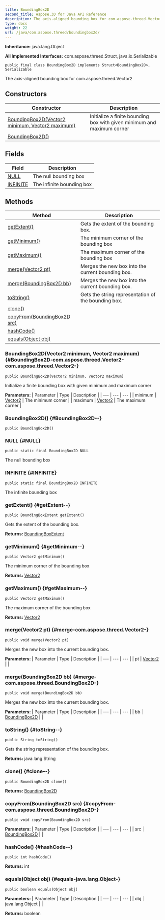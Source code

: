 ```yaml
---
title: BoundingBox2D
second_title: Aspose.3D for Java API Reference
description: The axis-aligned bounding box for com.aspose.threed.Vector2
type: docs
weight: 22
url: /java/com.aspose.threed/boundingbox2d/
---
```


**Inheritance:**
java.lang.Object

**All Implemented Interfaces:**
com.aspose.threed.Struct, java.io.Serializable
```
public final class BoundingBox2D implements Struct<BoundingBox2D>, Serializable
```

The axis-aligned bounding box for com.aspose.threed.Vector2
## Constructors

| Constructor | Description |
| --- | --- |
| [BoundingBox2D(Vector2 minimum, Vector2 maximum)](#BoundingBox2D-com.aspose.threed.Vector2-com.aspose.threed.Vector2-) | Initialize a finite bounding box with given minimum and maximum corner |
| [BoundingBox2D()](#BoundingBox2D--) |  |
## Fields

| Field | Description |
| --- | --- |
| [NULL](#NULL) | The null bounding box |
| [INFINITE](#INFINITE) | The infinite bounding box |
## Methods

| Method | Description |
| --- | --- |
| [getExtent()](#getExtent--) | Gets the extent of the bounding box. |
| [getMinimum()](#getMinimum--) | The minimum corner of the bounding box |
| [getMaximum()](#getMaximum--) | The maximum corner of the bounding box |
| [merge(Vector2 pt)](#merge-com.aspose.threed.Vector2-) | Merges the new box into the current bounding box. |
| [merge(BoundingBox2D bb)](#merge-com.aspose.threed.BoundingBox2D-) | Merges the new box into the current bounding box. |
| [toString()](#toString--) | Gets the string representation of the bounding box. |
| [clone()](#clone--) |  |
| [copyFrom(BoundingBox2D src)](#copyFrom-com.aspose.threed.BoundingBox2D-) |  |
| [hashCode()](#hashCode--) |  |
| [equals(Object obj)](#equals-java.lang.Object-) |  |
### BoundingBox2D(Vector2 minimum, Vector2 maximum) {#BoundingBox2D-com.aspose.threed.Vector2-com.aspose.threed.Vector2-}
```
public BoundingBox2D(Vector2 minimum, Vector2 maximum)
```


Initialize a finite bounding box with given minimum and maximum corner

**Parameters:**
| Parameter | Type | Description |
| --- | --- | --- |
| minimum | [Vector2](../../com.aspose.threed/vector2) | The minimum corner |
| maximum | [Vector2](../../com.aspose.threed/vector2) | The maximum corner |

### BoundingBox2D() {#BoundingBox2D--}
```
public BoundingBox2D()
```


### NULL {#NULL}
```
public static final BoundingBox2D NULL
```


The null bounding box

### INFINITE {#INFINITE}
```
public static final BoundingBox2D INFINITE
```


The infinite bounding box

### getExtent() {#getExtent--}
```
public BoundingBoxExtent getExtent()
```


Gets the extent of the bounding box.

**Returns:**
[BoundingBoxExtent](../../com.aspose.threed/boundingboxextent)
### getMinimum() {#getMinimum--}
```
public Vector2 getMinimum()
```


The minimum corner of the bounding box

**Returns:**
[Vector2](../../com.aspose.threed/vector2)
### getMaximum() {#getMaximum--}
```
public Vector2 getMaximum()
```


The maximum corner of the bounding box

**Returns:**
[Vector2](../../com.aspose.threed/vector2)
### merge(Vector2 pt) {#merge-com.aspose.threed.Vector2-}
```
public void merge(Vector2 pt)
```


Merges the new box into the current bounding box.

**Parameters:**
| Parameter | Type | Description |
| --- | --- | --- |
| pt | [Vector2](../../com.aspose.threed/vector2) |  |

### merge(BoundingBox2D bb) {#merge-com.aspose.threed.BoundingBox2D-}
```
public void merge(BoundingBox2D bb)
```


Merges the new box into the current bounding box.

**Parameters:**
| Parameter | Type | Description |
| --- | --- | --- |
| bb | [BoundingBox2D](../../com.aspose.threed/boundingbox2d) |  |

### toString() {#toString--}
```
public String toString()
```


Gets the string representation of the bounding box.

**Returns:**
java.lang.String
### clone() {#clone--}
```
public BoundingBox2D clone()
```




**Returns:**
[BoundingBox2D](../../com.aspose.threed/boundingbox2d)
### copyFrom(BoundingBox2D src) {#copyFrom-com.aspose.threed.BoundingBox2D-}
```
public void copyFrom(BoundingBox2D src)
```




**Parameters:**
| Parameter | Type | Description |
| --- | --- | --- |
| src | [BoundingBox2D](../../com.aspose.threed/boundingbox2d) |  |

### hashCode() {#hashCode--}
```
public int hashCode()
```




**Returns:**
int
### equals(Object obj) {#equals-java.lang.Object-}
```
public boolean equals(Object obj)
```




**Parameters:**
| Parameter | Type | Description |
| --- | --- | --- |
| obj | java.lang.Object |  |

**Returns:**
boolean
